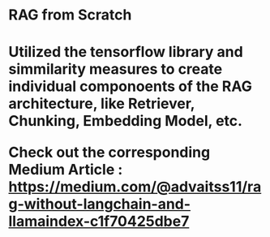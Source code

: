 <h1> RAG from Scratch <h1>

Utilized the tensorflow library and simmilarity measures to create individual componoents of the RAG architecture, like Retriever, Chunking, Embedding Model, etc. 

Check out the corresponding Medium Article : https://medium.com/@advaitss11/rag-without-langchain-and-llamaindex-c1f70425dbe7
